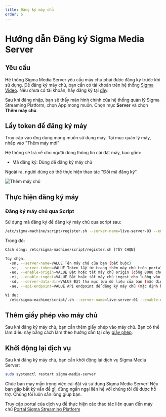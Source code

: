 ```yaml
---
title: Đăng ký máy chủ
order: 5
---
```


# Hướng dẫn Đăng ký Sigma Media Server

## Yêu cầu

Hệ thống Sigma Media Server yêu cầu máy chủ phải được đăng ký trước khi sử dụng. Để đăng ký máy chủ, bạn cần có tài khoản trên hệ thống [Sigma Video](https://sigma.video/). Nếu chưa có tài khoản, hãy đăng ký tại [đây](https://portal.sigmaott.com/auth/login).

Sau khi đăng nhập, bạn sẽ thấy màn hình chính của hệ thống quản lý Sigma Streaming Platform, chọn App mong muốn. Chọn mục **Server** và chọn **Thêm máy chủ**.

## Lấy token để đăng ký máy

Truy cập vào ứng dụng mong muốn sử dụng máy. Tại mục quản lý máy, nhấp vào "Thêm máy mới"

Hệ thống sẽ trả về cho người dùng thông tin cài đặt máy, bao gồm:

- Mã đăng ký: Dùng để đăng ký máy chủ

Ngoài ra, người dùng có thể thực hiện thao tác "Đổi mã đăng ký"

![Thêm máy chủ](/images/media-server/getstarted/add-server.png)

## Thực hiện đăng ký máy

### Đăng ký máy chủ qua Script

Sử dụng mã đăng ký để đăng ký máy chủ qua script sau:

```bash
/etc/sigma-machine/script/register.sh --server-name=live-server-83 --enable-origin=true --enable-ingest=true --server-token=xamBWB0CZpXgI9VXkP68c --server-data-dir=/data/transcode
```

Trong đó:

```bash
Cách dùng: /etc/sigma-machine/script/register.sh [TÙY CHỌN]

Tùy chọn:
  -sn, --server-name=VALUE Tên máy chủ của bạn (bắt buộc)
  -st, --server-token=VALUE Token lấy từ trang thêm máy chủ trên portal (bắt buộc)
  -eo, --enable-origin=VALUE Bật hoặc tắt máy chủ origin (cổng 8080 cho streaming http hls, dash) (mặc định là true)
  -ei, --enable-ingest=VALUE Bật hoặc tắt máy chủ ingest cho luồng vào (cổng 1935 cho rtmp, rtsp, srt) (mặc định là true)
  -sd, --server-data-dir=VALUE Đặt thư mục lưu dữ liệu của bạn (mặc định /data/transcode)
  -ae, --api-endpoint=VALUE API endpoint để đăng ký máy chủ (mặc định https://api.sigma.video)

Ví dụ:
  /etc/sigma-machine/script/.sh --server-name=live-server-01 --enable-origin=true --enable-ingest=true --server-token=kKLyAqeQlcWImVciTrWW- --server-data-dir=/data/transcode
```

## Thêm giấy phép vào máy chủ

Sau khi đăng ký máy chủ, bạn cần thêm giấy phép vào máy chủ. Bạn có thể làm điều này bằng cách làm theo hướng dẫn tại đây [giấy phép](../04-user-guide/01-add-license.md#way-2-access-to-server-management).

## Khởi động lại dịch vụ

Sau khi đăng ký máy chủ, bạn cần khởi động lại dịch vụ Sigma Media Server:

```bash
sudo systemctl restart sigma-media-server
```

Chúc bạn may mắn trong việc cài đặt và sử dụng Sigma Media Server! Nếu bạn gặp bất kỳ vấn đề gì, đừng ngần ngại liên hệ với chúng tôi để được hỗ trợ. Chúng tôi luôn sẵn lòng giúp bạn.

Truy cập portal của dịch vụ để thực hiện các thao tác liên quan đến máy chủ [Portal Sigma Streaming Platform](https://portal.sigmaott.com/auth/login)
